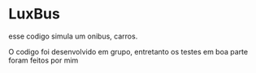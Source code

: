 # LuxBus
esse codigo simula um onibus, carros. 



O codigo foi desenvolvido em grupo, entretanto os testes em boa parte foram feitos por mim
